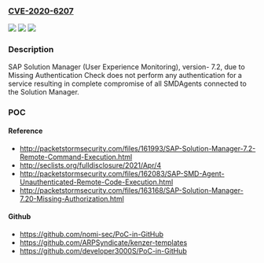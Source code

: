 ### [CVE-2020-6207](https://cve.mitre.org/cgi-bin/cvename.cgi?name=CVE-2020-6207)
![](https://img.shields.io/static/v1?label=Product&message=SAP%20Solution%20Manager%20(User%20Experience%20Monitoring)&color=blue)
![](https://img.shields.io/static/v1?label=Version&message=%3C7.2%20&color=brighgreen)
![](https://img.shields.io/static/v1?label=Vulnerability&message=Missing%20Authentication%20Check&color=brighgreen)

### Description

SAP Solution Manager (User Experience Monitoring), version- 7.2, due to Missing Authentication Check does not perform any authentication for a service resulting in complete compromise of all SMDAgents connected to the Solution Manager.

### POC

#### Reference
- http://packetstormsecurity.com/files/161993/SAP-Solution-Manager-7.2-Remote-Command-Execution.html
- http://seclists.org/fulldisclosure/2021/Apr/4
- http://packetstormsecurity.com/files/162083/SAP-SMD-Agent-Unauthenticated-Remote-Code-Execution.html
- http://packetstormsecurity.com/files/163168/SAP-Solution-Manager-7.20-Missing-Authorization.html

#### Github
- https://github.com/nomi-sec/PoC-in-GitHub
- https://github.com/ARPSyndicate/kenzer-templates
- https://github.com/developer3000S/PoC-in-GitHub

